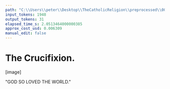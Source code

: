 ```yaml
---
path: "C:\\Users\\peter\\Desktop\\TheCatholicReligion\\preprocessed\\00205.jpg"
input_tokens: 1948
output_tokens: 31
elapsed_time_s: 2.0513464000000385
approx_cost_usd: 0.006309
manual_edit: false
---
```

# The Crucifixion.

[image]

"GOD SO LOVED THE WORLD."